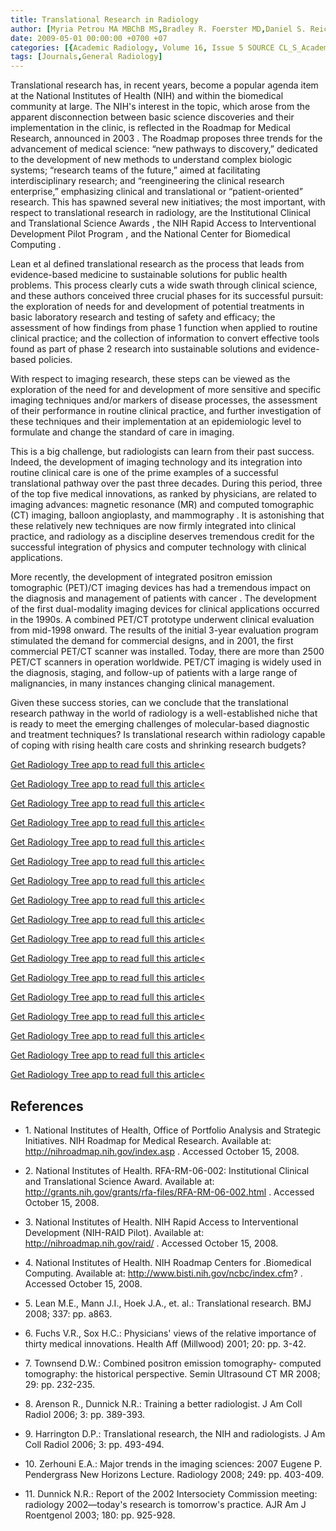 ```yaml
---
title: Translational Research in Radiology
author: [Myria Petrou MA MBChB MS,Bradley R. Foerster MD,Daniel S. Reich MD PhD]
date: 2009-05-01 00:00:00 +0700 +07
categories: [{Academic Radiology, Volume 16, Issue 5 SOURCE CL_S_AcademicRadiologyVolume16Issue5 1}]
tags: [Journals,General Radiology]
---
```

Translational research has, in recent years, become a popular agenda item at the National Institutes of Health (NIH) and within the biomedical community at large. The NIH's interest in the topic, which arose from the apparent disconnection between basic science discoveries and their implementation in the clinic, is reflected in the Roadmap for Medical Research, announced in 2003 . The Roadmap proposes three trends for the advancement of medical science: “new pathways to discovery,” dedicated to the development of new methods to understand complex biologic systems; “research teams of the future,” aimed at facilitating interdisciplinary research; and “reengineering the clinical research enterprise,” emphasizing clinical and translational or “patient-oriented” research. This has spawned several new initiatives; the most important, with respect to translational research in radiology, are the Institutional Clinical and Translational Science Awards , the NIH Rapid Access to Interventional Development Pilot Program , and the National Center for Biomedical Computing .

Lean et al defined translational research as the process that leads from evidence-based medicine to sustainable solutions for public health problems. This process clearly cuts a wide swath through clinical science, and these authors conceived three crucial phases for its successful pursuit: the exploration of needs for and development of potential treatments in basic laboratory research and testing of safety and efficacy; the assessment of how findings from phase 1 function when applied to routine clinical practice; and the collection of information to convert effective tools found as part of phase 2 research into sustainable solutions and evidence-based policies.

With respect to imaging research, these steps can be viewed as the exploration of the need for and development of more sensitive and specific imaging techniques and/or markers of disease processes, the assessment of their performance in routine clinical practice, and further investigation of these techniques and their implementation at an epidemiologic level to formulate and change the standard of care in imaging.

This is a big challenge, but radiologists can learn from their past success. Indeed, the development of imaging technology and its integration into routine clinical care is one of the prime examples of a successful translational pathway over the past three decades. During this period, three of the top five medical innovations, as ranked by physicians, are related to imaging advances: magnetic resonance (MR) and computed tomographic (CT) imaging, balloon angioplasty, and mammography . It is astonishing that these relatively new techniques are now firmly integrated into clinical practice, and radiology as a discipline deserves tremendous credit for the successful integration of physics and computer technology with clinical applications.

More recently, the development of integrated positron emission tomographic (PET)/CT imaging devices has had a tremendous impact on the diagnosis and management of patients with cancer . The development of the first dual-modality imaging devices for clinical applications occurred in the 1990s. A combined PET/CT prototype underwent clinical evaluation from mid-1998 onward. The results of the initial 3-year evaluation program stimulated the demand for commercial designs, and in 2001, the first commercial PET/CT scanner was installed. Today, there are more than 2500 PET/CT scanners in operation worldwide. PET/CT imaging is widely used in the diagnosis, staging, and follow-up of patients with a large range of malignancies, in many instances changing clinical management.

Given these success stories, can we conclude that the translational research pathway in the world of radiology is a well-established niche that is ready to meet the emerging challenges of molecular-based diagnostic and treatment techniques? Is translational research within radiology capable of coping with rising health care costs and shrinking research budgets?

[Get Radiology Tree app to read full this article<](https://clinicalpub.com/app)

[Get Radiology Tree app to read full this article<](https://clinicalpub.com/app)

[Get Radiology Tree app to read full this article<](https://clinicalpub.com/app)

[Get Radiology Tree app to read full this article<](https://clinicalpub.com/app)

[Get Radiology Tree app to read full this article<](https://clinicalpub.com/app)

[Get Radiology Tree app to read full this article<](https://clinicalpub.com/app)

[Get Radiology Tree app to read full this article<](https://clinicalpub.com/app)

[Get Radiology Tree app to read full this article<](https://clinicalpub.com/app)

[Get Radiology Tree app to read full this article<](https://clinicalpub.com/app)

[Get Radiology Tree app to read full this article<](https://clinicalpub.com/app)

[Get Radiology Tree app to read full this article<](https://clinicalpub.com/app)

[Get Radiology Tree app to read full this article<](https://clinicalpub.com/app)

[Get Radiology Tree app to read full this article<](https://clinicalpub.com/app)

[Get Radiology Tree app to read full this article<](https://clinicalpub.com/app)

[Get Radiology Tree app to read full this article<](https://clinicalpub.com/app)

[Get Radiology Tree app to read full this article<](https://clinicalpub.com/app)

[Get Radiology Tree app to read full this article<](https://clinicalpub.com/app)

## References

- 1\.  National Institutes of Health, Office of Portfolio Analysis and Strategic Initiatives. NIH Roadmap for Medical Research. Available at:  http://nihroadmap.nih.gov/index.asp  . Accessed October 15, 2008.


- 2\.  National Institutes of Health. RFA-RM-06-002: Institutional Clinical and Translational Science Award. Available at:  http://grants.nih.gov/grants/rfa-files/RFA-RM-06-002.html  . Accessed October 15, 2008.


- 3\.  National Institutes of Health. NIH Rapid Access to Interventional Development (NIH-RAID Pilot). Available at:  http://nihroadmap.nih.gov/raid/  . Accessed October 15, 2008.


- 4\.  National Institutes of Health. NIH Roadmap Centers for .Biomedical Computing. Available at:  http://www.bisti.nih.gov/ncbc/index.cfm?  . Accessed October 15, 2008.


- 5\. Lean M.E., Mann J.I., Hoek J.A., et. al.: Translational research. BMJ 2008; 337: pp. a863.


- 6\. Fuchs V.R., Sox H.C.: Physicians' views of the relative importance of thirty medical innovations. Health Aff (Millwood) 2001; 20: pp. 3-42.


- 7\. Townsend D.W.: Combined positron emission tomography- computed tomography: the historical perspective. Semin Ultrasound CT MR 2008; 29: pp. 232-235.


- 8\. Arenson R., Dunnick N.R.: Training a better radiologist. J Am Coll Radiol 2006; 3: pp. 389-393.


- 9\. Harrington D.P.: Translational research, the NIH and radiologists. J Am Coll Radiol 2006; 3: pp. 493-494.


- 10\. Zerhouni E.A.: Major trends in the imaging sciences: 2007 Eugene P. Pendergrass New Horizons Lecture. Radiology 2008; 249: pp. 403-409.


- 11\. Dunnick N.R.: Report of the 2002 Intersociety Commission meeting: radiology 2002—today's research is tomorrow's practice. AJR Am J Roentgenol 2003; 180: pp. 925-928.